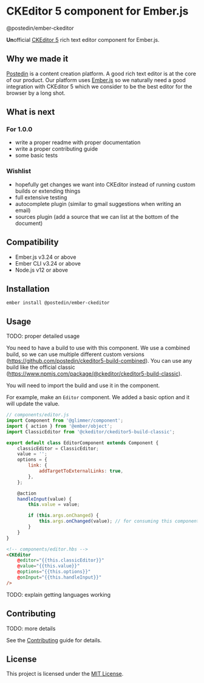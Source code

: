 # CKEditor 5 component for Ember.js

@postedin/ember-ckeditor

**Un**official [CKEditor 5](https://ckeditor.com/ckeditor-5/) rich text editor component for Ember.js.

## Why we made it

[Postedin](https://www.postedin.com) is a content creation platform. A good rich text editor is at the core of our product. Our platform uses [Ember.js](https://emberjs.com) so we naturally need a good integration with CKEditor 5 which we consider to be the best editor for the browser by a long shot.

## What is next

### For 1.0.0

- write a proper readme with proper documentation
- write a proper contributing guide
- some basic tests

### Wishlist

- hopefully get changes we want into CKEditor instead of running custom builds or extending things
- full extensive testing
- autocomplete plugin (similar to gmail suggestions when writing an email)
- sources plugin (add a source that we can list at the bottom of the document)

## Compatibility

- Ember.js v3.24 or above
- Ember CLI v3.24 or above
- Node.js v12 or above

## Installation

```
ember install @postedin/ember-ckeditor
```

## Usage

TODO: proper detailed usage

You need to have a build to use with this component. We use a combined build, so we can use multiple different custom versions (https://github.com/postedin/ckeditor5-build-combined). You can use any build like the official classic (https://www.npmjs.com/package/@ckeditor/ckeditor5-build-classic).

You will need to import the build and use it in the component.

For example, make an `Editor` component. We added a basic option and it will update the value.

```js
// components/editor.js
import Component from '@glimmer/component';
import { action } from '@ember/object';
import ClassicEditor from '@ckeditor/ckeditor5-build-classic';

export default class EditorComponent extends Component {
	classicEditor = ClassicEditor;
	value = '';
	options = {
		link: {
			addTargetToExternalLinks: true,
		},
	};

	@action
	handleInput(value) {
		this.value = value;

		if (this.args.onChanged) {
			this.args.onChanged(value); // for consuming this component and getting the updated value
		}
	}
}
```

```html
<!-- components/editor.hbs -->
<CKEditor
	@editor="{{this.classicEditor}}"
	@value="{{this.value}}"
	@options="{{this.options}}"
	@onInput="{{this.handleInput}}"
/>
```

TODO: explain getting languages working

## Contributing

TODO: more details

See the [Contributing](CONTRIBUTING.md) guide for details.

## License

This project is licensed under the [MIT License](LICENSE.md).
